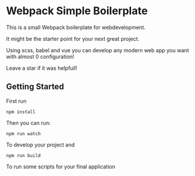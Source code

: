 # Webpack Simple Boilerplate

This is a small Webpack boilerplate for webdevelopment.

It might be the starter point for your next great project.

Using scss, babel and vue you can develop any modern web app you want with almost 0 configuration!

Leave a star if it was helpfull!

## Getting Started

First run 

```
npm install
```

Then you can run:

```
npm run watch
```

To develop your project and

```
npm run build
```

To run some scripts for your final application